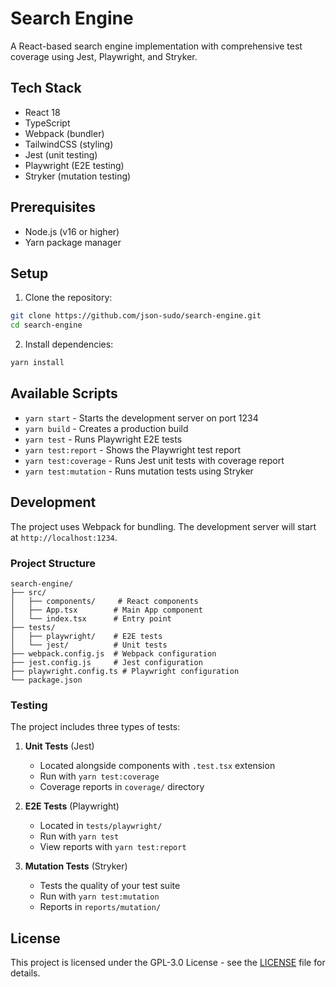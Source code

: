 # Search Engine

A React-based search engine implementation with comprehensive test coverage using Jest, Playwright, and Stryker.

## Tech Stack

- React 18
- TypeScript
- Webpack (bundler)
- TailwindCSS (styling)
- Jest (unit testing)
- Playwright (E2E testing)
- Stryker (mutation testing)

## Prerequisites

- Node.js (v16 or higher)
- Yarn package manager

## Setup

1. Clone the repository:
```bash
git clone https://github.com/json-sudo/search-engine.git
cd search-engine
```

2. Install dependencies:
```bash
yarn install
```

## Available Scripts

- `yarn start` - Starts the development server on port 1234
- `yarn build` - Creates a production build
- `yarn test` - Runs Playwright E2E tests
- `yarn test:report` - Shows the Playwright test report
- `yarn test:coverage` - Runs Jest unit tests with coverage report
- `yarn test:mutation` - Runs mutation tests using Stryker

## Development

The project uses Webpack for bundling. The development server will start at `http://localhost:1234`.

### Project Structure

```
search-engine/
├── src/
│   ├── components/     # React components
│   ├── App.tsx        # Main App component
│   └── index.tsx      # Entry point
├── tests/
│   ├── playwright/    # E2E tests
│   └── jest/          # Unit tests
├── webpack.config.js  # Webpack configuration
├── jest.config.js     # Jest configuration
├── playwright.config.ts # Playwright configuration
└── package.json
```

### Testing

The project includes three types of tests:

1. **Unit Tests** (Jest)
   - Located alongside components with `.test.tsx` extension
   - Run with `yarn test:coverage`
   - Coverage reports in `coverage/` directory

2. **E2E Tests** (Playwright)
   - Located in `tests/playwright/`
   - Run with `yarn test`
   - View reports with `yarn test:report`

3. **Mutation Tests** (Stryker)
   - Tests the quality of your test suite
   - Run with `yarn test:mutation`
   - Reports in `reports/mutation/`

## License

This project is licensed under the GPL-3.0 License - see the [LICENSE](LICENSE) file for details. 